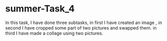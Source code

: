 # summer-Task_4
In this task, I have done three subtasks, in first I have created an image , in second I have cropped some part of two pictures and swapped them. in third I have made a collage using two pictures.  
